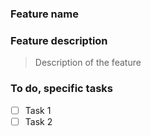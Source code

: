 ### Feature name

### Feature description 

> Description of the feature

### To do, specific tasks 

- [ ] Task 1
- [ ] Task 2
